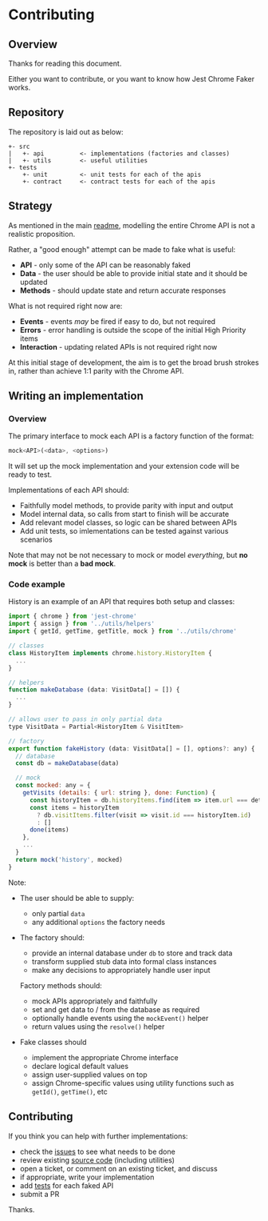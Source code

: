 # Contributing

## Overview

Thanks for reading this document.

Either you want to contribute, or you want to know how Jest Chrome Faker works.

## Repository

The repository is laid out as below:

```
+- src
|   +- api          <- implementations (factories and classes)
|   +- utils        <- useful utilities
+- tests
    +- unit         <- unit tests for each of the apis
    +- contract     <- contract tests for each of the apis
```

## Strategy

As mentioned in the main [readme](README.md#implementations), modelling the entire Chrome API is not a realistic proposition.

Rather, a "good enough" attempt can be made to fake what is useful: 

- **API** - only some of the API can be reasonably faked
- **Data** - the user should be able to provide initial state and it should be updated
- **Methods** - should update state and return accurate responses 

What is not required right now are:

- **Events** - events *may* be fired if easy to do, but not required
- **Errors** - error handling is outside the scope of the initial High Priority items
- **Interaction** - updating related APIs is not required right now

At this initial stage of development, the aim is to get the broad brush strokes in, rather than achieve 1:1 parity with the Chrome API.

## Writing an implementation

### Overview

The primary interface to mock each API is a factory function of the format: 

```js
mock<API>(<data>, <options>)
```

It will set up the mock implementation and your extension code will be ready to test.

Implementations of each API should:

- Faithfully model methods, to provide parity with input and output
- Model internal data, so calls from start to finish will be accurate
- Add relevant model classes, so logic can be shared between APIs
- Add unit tests, so imlementations can be tested against various scenarios

Note that may not be not necessary to mock or model *everything*, but **no mock** is better than a **bad mock**.

### Code example

History is an example of an API that requires both setup and classes:

```js
import { chrome } from 'jest-chrome'
import { assign } from '../utils/helpers'
import { getId, getTime, getTitle, mock } from '../utils/chrome'

// classes
class HistoryItem implements chrome.history.HistoryItem {
  ...
}

// helpers
function makeDatabase (data: VisitData[] = []) {
  ...
}

// allows user to pass in only partial data
type VisitData = Partial<HistoryItem & VisitItem>

// factory
export function fakeHistory (data: VisitData[] = [], options?: any) {
  // database
  const db = makeDatabase(data)

  // mock
  const mocked: any = {
    getVisits (details: { url: string }, done: Function) {
      const historyItem = db.historyItems.find(item => item.url === details.url)
      const items = historyItem
        ? db.visitItems.filter(visit => visit.id === historyItem.id)
        : []
      done(items)
    },
    ...
  }
  return mock('history', mocked)
}
```

Note:

- The user should be able to supply:

  - only partial `data`
  - any additional `options` the factory needs

- The factory should:

  - provide an internal database under `db` to store and track data
  - transform supplied stub data into formal class instances
  - make any decisions to appropriately handle user input

  Factory methods should:

  - mock APIs appropriately and faithfully
  - set and get data to / from the database as required
  - optionally handle events using the  `mockEvent()` helper
  - return values using the `resolve()` helper

- Fake classes should

  - implement the appropriate Chrome interface
  - declare logical default values
  - assign user-supplied values on top
  - assign Chrome-specific values using utility functions such as `getId()`, `getTime()`, etc

## Contributing

If you think you can help with further implementations:

- check the [issues](https://github.com/likelylogic/jest-chrome-faker/issues) to see what needs to be done
- review existing [source code](src) (including utilities)
- open a ticket, or comment on an existing ticket, and discuss
- if appropriate, write your implementation
- add [tests](tests/unit) for each faked API
- submit a PR

Thanks.
